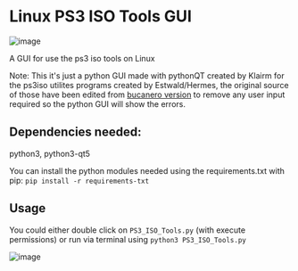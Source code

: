 # Linux PS3 ISO Tools GUI

![image](https://i.imgur.com/XmEYZ1w.png)

A GUI for use the ps3 iso tools on Linux

Note:
This it's just a python GUI made with pythonQT created by Klairm for the ps3iso utilites programs created by Estwald/Hermes, the original source of those have been edited from [bucanero version](https://github.com/bucanero/ps3iso-utils) to remove any user input required so the python GUI will show the errors.


## Dependencies needed:

python3, python3-qt5

You can install the python modules needed using the requirements.txt with pip: `pip install -r requirements-txt`

## Usage

You could either double click on `PS3_ISO_Tools.py` (with execute permissions) or run via terminal using `python3 PS3_ISO_Tools.py`



![image](https://i.imgur.com/cTZlvDO.png)
